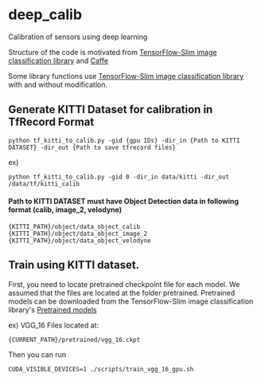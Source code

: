 # deep_calib
Calibration of sensors using deep learning

Structure of the code is motivated from [TensorFlow-Slim image classification library](https://github.com/tensorflow/models/tree/master/slim) and [Caffe](http://caffe.berkeleyvision.org/)

Some library functions use [TensorFlow-Slim image classification library](https://github.com/tensorflow/models/tree/master/slim) with and without modification.

## Generate KITTI Dataset for calibration in TfRecord Format
```
python tf_kitti_to_calib.py -gid {gpu IDs} -dir_in {Path to KITTI DATASET} -dir_out {Path to save tfrecord files}
```
ex)
```
python tf_kitti_to_calib.py -gid 0 -dir_in data/kitti -dir_out /data/tf/kitti_calib
```
#### Path to KITTI DATASET must have Object Detection data in following format (calib, image_2, velodyne)
```
{KITTI_PATH}/object/data_object_calib
{KITTI_PATH}/object/data_object_image_2
{KITTI_PATH}/object/data_object_velodyne
```
## Train using KITTI dataset.
First, you need to locate pretrained checkpoint file for each model.
We assumed that the files are located at the folder pretrained.
Pretrained models can be downloaded from the TensorFlow-Slim image classification library's [Pretrained models](https://github.com/tensorflow/models/tree/master/slim#Pretrained)

ex) VGG_16
Files located at:
```
{CURRENT_PATH}/pretrained/vgg_16.ckpt
```
Then you can run
```
CUDA_VISIBLE_DEVICES=1 ./scripts/train_vgg_16_gpu.sh
```
